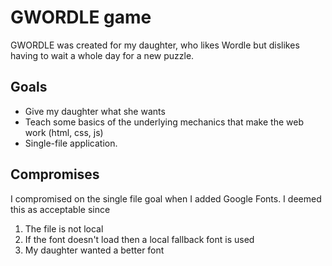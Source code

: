 # GWORDLE game  
GWORDLE was created for my daughter, who likes Wordle but dislikes having to wait a whole day for a new puzzle.  

## Goals  
* Give my daughter what she wants  
* Teach some basics of the underlying mechanics that make the web work (html, css, js)
* Single-file application.  

## Compromises  
I compromised on the single file goal when I added Google Fonts.  I deemed this as acceptable since
1. The file is not local
2. If the font doesn't load then a local fallback font is used
3. My daughter wanted a better font

